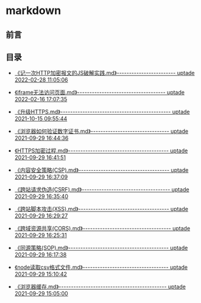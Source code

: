 # markdown

## 前言

## 目录
- [《记一次HTTP加密报文的JS破解实践.md》------------------------ uptade 2022-02-28 11:05:06](D:\zhongzichen\markdown\docs/记一次HTTP加密报文的JS破解实践.md)
- [《iframe无法访问页面.md》------------------------------------ uptade 2022-02-16 17:07:35](D:\zhongzichen\markdown\docs/iframe无法访问页面.md)
- [《升级HTTPS.md》--------------------------------------------- uptade 2021-10-15 09:55:44](D:\zhongzichen\markdown\docs/升级HTTPS.md)
- [《浏览器如何验证数字证书.md》-------------------------------- uptade 2021-09-29 16:44:36](D:\zhongzichen\markdown\docs/浏览器如何验证数字证书.md)
- [《HTTPS加密过程.md》----------------------------------------- uptade 2021-09-29 16:41:51](D:\zhongzichen\markdown\docs/HTTPS加密过程.md)
- [《内容安全策略(CSP).md》------------------------------------- uptade 2021-09-29 16:37:09](D:\zhongzichen\markdown\docs/内容安全策略（CSP）.md)
- [《跨站请求伪造(CSRF).md》------------------------------------ uptade 2021-09-29 16:35:40](D:\zhongzichen\markdown\docs/跨站请求伪造（CSRF）.md)
- [《跨站脚本攻击(XSS).md》------------------------------------- uptade 2021-09-29 16:29:27](D:\zhongzichen\markdown\docs/跨站脚本攻击（XSS）.md)
- [《跨域资源共享(CORS).md》------------------------------------ uptade 2021-09-29 16:25:31](D:\zhongzichen\markdown\docs/跨域资源共享（CORS）.md)
- [《同源策略(SOP).md》----------------------------------------- uptade 2021-09-29 16:17:38](D:\zhongzichen\markdown\docs/同源策略（SOP）.md)
- [《node读取csv格式文件.md》----------------------------------- uptade 2021-09-29 15:10:42](D:\zhongzichen\markdown\docs/node读取csv格式文件.md)
- [《浏览器缓存.md》-------------------------------------------- uptade 2021-09-29 15:05:00](D:\zhongzichen\markdown\docs/浏览器缓存.md)
